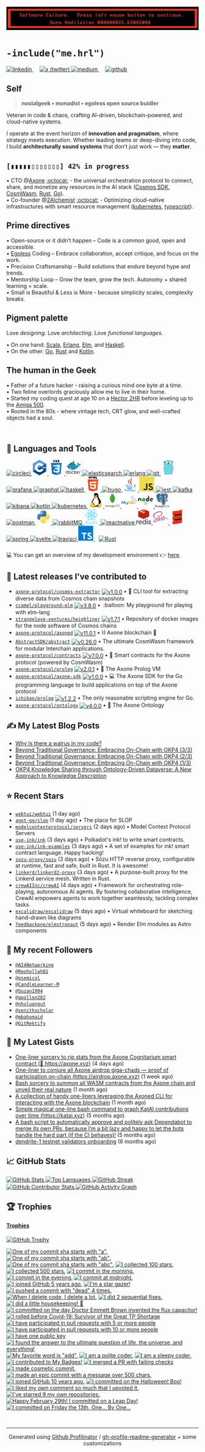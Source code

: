 [![guru-meditation](./guru-meditation.png)](https://github.com/ccamel?tab=repositories)

# `-include("me.hrl")`

<a href="https://linkedin.com/in/christophe-camel/" target="_blank">
  <img src="https://img.shields.io/badge/linkedin-%231E77B5.svg?&style=for-the-badge&logo=linkedin&logoColor=white" alt="linkedin" />
</a>&nbsp;&nbsp;&nbsp;
<a href="https://twitter.com/7h3_360l355_d3v" target="_blank">
  <img src="https://img.shields.io/badge/Twitter-000000?style=for-the-badge&logo=x&logoColor=white" alt="x (twitter)" />
</a>
<a href="https://medium.com/@camel.christophe" target="_blank">
  <img src="https://img.shields.io/badge/Medium-12100E?style=for-the-badge&logo=medium&logoColor=white" alt="medium" />
</a>&nbsp;&nbsp;&nbsp;
<a href="https://github.com/ccamel" target="_blank">
  <img src="https://img.shields.io/badge/github-%2324292e.svg?&style=for-the-badge&logo=github&logoColor=white" alt="github" />
</a>

## Self

> **nostalgeek • monadist • egoless open source buidler**

Veteran in code & chaos, crafting AI-driven, blockchain-powered, and cloud-native systems.

I operate at the event horizon of **innovation and pragmatism**, where strategy meets execution. Whether leading teams or deep-diving into code, I build **architecturally sound systems** that don’t just work — they **matter**.

## `[▮▮▮▮▮▯▯▯▯▯▯▯] 42% in progress`

• CTO @[Axone](https://axone.xyz) [:octocat:](https://github.com/axone-protocol/) - the universal orchestration protocol to connect, share, and monetize any resources in the AI stack ([Cosmos SDK](https://cosmos.network/), [CosmWasm](https://cosmwasm.com/), [Rust](https://www.rust-lang.org/), [Go](https://go.dev/)).<br/>
• Co-founder @[2Alchemist](https://krossboard.app/) [:octocat:](https://github.com/2-alchemists/) - Optimizing cloud-native infrastructures with smart resource management ([kubernetes](https://kubernetes.io/), [typescript](https://www.typescriptlang.org/)).

## Prime directives

• Open-source or it didn’t happen – Code is a common good, open and accessible.<br/>
• [Egoless](https://blog.codinghorror.com/the-ten-commandments-of-egoless-programming/) Coding – Embrace collaboration, accept critique, and focus on the work.<br/>
• Precision Craftsmanship – Build solutions that endure beyond hype and trends.<br/>
• Mentorship Loop – Grow the team, grow the tech. Autonomy + shared learning = scale.<br/>
• Small is Beautiful & Less is More - because simplicity scales, complexity breaks.

## Pigment palette

Love _designing_. Love _architecting_. Love _functional languages_.

• On one hand: [Scala](https://www.scala-lang.org/), [Erlang](https://www.erlang.org/), [Elm](https://elm-lang.org/), and [Haskell](https://www.haskell.org/).<br/>
• On the other: [Go](https://go.dev), [Rust](https://www.rust-lang.org) and [Kotlin](https://kotlinlang.org).

## The human in the Geek

• Father of a future hacker - raising a curious mind one byte at a time.<br/>
• Two feline overlords graciously allow me to live in their home.<br/>
• Started my coding quest at age 10 on a [Hector 2HR](<https://en.wikipedia.org/wiki/Hector_(microcomputer)>) before leveling up to the [Amiga 500](https://en.wikipedia.org/wiki/Amiga_500).<br/>
• Rooted in the 80s - where vintage tech, CRT glow, and well-crafted objects had a soul.

<br/>

## 🔧 Languages and Tools

<p align="left">
  <a href="https://circleci.com" target="_blank"> <img src="https://www.vectorlogo.zone/logos/circleci/circleci-icon.svg" alt="circleci" width="40" height="40" /> </a>
  <a href="https://www.w3schools.com/cpp/" target="_blank"> <img src="https://raw.githubusercontent.com/devicons/devicon/master/icons/cplusplus/cplusplus-original.svg" alt="cplusplus" width="40" height="40" /> </a>
  <a href="https://www.w3schools.com/css/" target="_blank"> <img src="https://raw.githubusercontent.com/devicons/devicon/master/icons/css3/css3-original-wordmark.svg" alt="css3" width="40" height="40" /> </a>
  <a href="https://www.docker.com/" target="_blank"> <img src="https://raw.githubusercontent.com/devicons/devicon/master/icons/docker/docker-original-wordmark.svg" alt="docker" width="40" height="40" /> </a>
  <a href="https://www.elastic.co" target="_blank"> <img src="https://www.vectorlogo.zone/logos/elastic/elastic-icon.svg" alt="elasticsearch" width="40" height="40" /> </a>
  <a href="https://www.erlang.org/" target="_blank"> <img src="https://www.vectorlogo.zone/logos/erlang/erlang-official.svg" alt="erlang" width="40" height="40" /> </a>
  <a href="https://git-scm.com/" target="_blank"> <img src="https://www.vectorlogo.zone/logos/git-scm/git-scm-icon.svg" alt="git" width="40" height="40" /> </a>
  <a href="https://golang.org" target="_blank"> <img src="https://raw.githubusercontent.com/devicons/devicon/master/icons/go/go-original.svg" alt="go" width="40" height="40" /> </a>
  <a href="https://grafana.com" target="_blank"> <img src="https://www.vectorlogo.zone/logos/grafana/grafana-icon.svg" alt="grafana" width="40" height="40" /> </a>
  <a href="https://graphql.org" target="_blank"> <img src="https://www.vectorlogo.zone/logos/graphql/graphql-icon.svg" alt="graphql" width="40" height="40" /> </a>
  <a href="https://www.haskell.org/" target="_blank"> <img src="https://upload.wikimedia.org/wikipedia/commons/1/1c/Haskell-Logo.svg" alt="haskell" width="40" height="40" /> </a>
  <a href="https://www.w3.org/html/" target="_blank"> <img src="https://raw.githubusercontent.com/devicons/devicon/master/icons/html5/html5-original-wordmark.svg" alt="html5" width="40" height="40" /> </a>
  <a href="https://gohugo.io/" target="_blank"> <img src="https://api.iconify.design/logos-hugo.svg" alt="hugo" width="40" height="40" /> </a>
  <a href="https://www.java.com" target="_blank"> <img src="https://raw.githubusercontent.com/devicons/devicon/master/icons/java/java-original.svg" alt="java" width="40" height="40" /> </a>
  <a href="https://developer.mozilla.org/en-US/docs/Web/JavaScript" target="_blank">
    <img src="https://raw.githubusercontent.com/devicons/devicon/master/icons/javascript/javascript-original.svg" alt="javascript" width="40" height="40" />
  </a>
  <a href="https://jestjs.io" target="_blank"> <img src="https://www.vectorlogo.zone/logos/jestjsio/jestjsio-icon.svg" alt="jest" width="40" height="40" /> </a>
  <a href="https://kafka.apache.org/" target="_blank"> <img src="https://www.vectorlogo.zone/logos/apache_kafka/apache_kafka-icon.svg" alt="kafka" width="40" height="40" /> </a>
  <a href="https://www.elastic.co/kibana" target="_blank"> <img src="https://www.vectorlogo.zone/logos/elasticco_kibana/elasticco_kibana-icon.svg" alt="kibana" width="40" height="40" /> </a>
  <a href="https://kotlinlang.org" target="_blank"> <img src="https://www.vectorlogo.zone/logos/kotlinlang/kotlinlang-icon.svg" alt="kotlin" width="40" height="40" /> </a>
  <a href="https://kubernetes.io" target="_blank"> <img src="https://www.vectorlogo.zone/logos/kubernetes/kubernetes-icon.svg" alt="kubernetes" width="40" height="40" /> </a>
  <a href="https://www.linux.org/" target="_blank"> <img src="https://raw.githubusercontent.com/devicons/devicon/master/icons/linux/linux-original.svg" alt="linux" width="40" height="40" /> </a>
  <a href="https://www.mongodb.com/" target="_blank"> <img src="https://raw.githubusercontent.com/devicons/devicon/master/icons/mongodb/mongodb-original-wordmark.svg" alt="mongodb" width="40" height="40" /> </a>
  <a href="https://www.mysql.com/" target="_blank"> <img src="https://raw.githubusercontent.com/devicons/devicon/master/icons/mysql/mysql-original-wordmark.svg" alt="mysql" width="40" height="40" /> </a>
  <a href="https://nodejs.org" target="_blank"> <img src="https://raw.githubusercontent.com/devicons/devicon/master/icons/nodejs/nodejs-original-wordmark.svg" alt="nodejs" width="40" height="40" /> </a>
  <a href="https://www.postgresql.org" target="_blank"> <img src="https://raw.githubusercontent.com/devicons/devicon/master/icons/postgresql/postgresql-original-wordmark.svg" alt="postgresql" width="40" height="40" /> </a>
  <a href="https://postman.com" target="_blank"> <img src="https://www.vectorlogo.zone/logos/getpostman/getpostman-icon.svg" alt="postman" width="40" height="40" /> </a>
  <a href="https://www.python.org" target="_blank"> <img src="https://raw.githubusercontent.com/devicons/devicon/master/icons/python/python-original.svg" alt="python" width="40" height="40" /> </a>
  <a href="https://www.rabbitmq.com" target="_blank"> <img src="https://www.vectorlogo.zone/logos/rabbitmq/rabbitmq-icon.svg" alt="rabbitMQ" width="40" height="40" /> </a>
  <a href="https://reactjs.org/" target="_blank"> <img src="https://raw.githubusercontent.com/devicons/devicon/master/icons/react/react-original-wordmark.svg" alt="react" width="40" height="40" /> </a>
  <a href="https://reactnative.dev/" target="_blank"> <img src="https://reactnative.dev/img/header_logo.svg" alt="reactnative" width="40" height="40" /> </a>
  <a href="https://redis.io" target="_blank"> <img src="https://raw.githubusercontent.com/devicons/devicon/master/icons/redis/redis-original-wordmark.svg" alt="redis" width="40" height="40" /> </a>
  <a href="https://sass-lang.com" target="_blank"> <img src="https://raw.githubusercontent.com/devicons/devicon/master/icons/sass/sass-original.svg" alt="sass" width="40" height="40" /> </a>
  <a href="https://www.scala-lang.org" target="_blank"> <img src="https://raw.githubusercontent.com/devicons/devicon/master/icons/scala/scala-original.svg" alt="scala" width="40" height="40" /> </a>
  <a href="https://spring.io/" target="_blank"> <img src="https://www.vectorlogo.zone/logos/springio/springio-icon.svg" alt="spring" width="40" height="40" /> </a>
  <a href="https://svelte.dev" target="_blank"> <img src="https://upload.wikimedia.org/wikipedia/commons/1/1b/Svelte_Logo.svg" alt="svelte" width="40" height="40" /> </a>
  <a href="https://travis-ci.org" target="_blank"> <img src="https://www.vectorlogo.zone/logos/travis-ci/travis-ci-icon.svg" alt="travisci" width="40" height="40" /> </a>
  <a href="https://www.typescriptlang.org/" target="_blank"> <img src="https://raw.githubusercontent.com/devicons/devicon/master/icons/typescript/typescript-original.svg" alt="typescript" width="40" height="40" /> </a>
  <a href="https://www.rust-lang.org" target="_blank"> <img style="margin: 10px" src="https://profilinator.rishav.dev/skills-assets/rust-plain.svg" alt="Rust" height="50" /> </a>
</p>

💻 You can get an overview of my development environment 👉 [here](https://gist.github.com/ccamel/4b7d65cf2f7b9eb9cdb1c4a25cebdc4c).

## 🔭 Latest releases I've contributed to

<ul>

  <li><code><a href="https://github.com/axone-protocol/cosmos-extractor">axone-protocol/cosmos-extractor</a></code>&nbsp;<a href="https://github.com/axone-protocol/cosmos-extractor/releases/tag/v1.0.0"><img align="center" alt="v1.0.0" src="https://img.shields.io/badge/v1.0.0-gray?style=flat-square"></img></a>&nbsp;•&nbsp;🌌 CLI tool for extracting diverse data from Cosmos chain snapshots</li>
  <li><code><a href="https://github.com/ccamel/playground-elm">ccamel/playground-elm</a></code>&nbsp;<a href="https://github.com/ccamel/playground-elm/releases/tag/v3.8.0"><img align="center" alt="v3.8.0" src="https://img.shields.io/badge/v3.8.0-gray?style=flat-square"></img></a>&nbsp;•&nbsp; :balloon: My playground for playing with elm-lang</li>
  <li><code><a href="https://github.com/strangelove-ventures/heighliner">strangelove-ventures/heighliner</a></code>&nbsp;<a href="https://github.com/strangelove-ventures/heighliner/releases/tag/v1.7.1"><img align="center" alt="v1.7.1" src="https://img.shields.io/badge/v1.7.1-gray?style=flat-square"></img></a>&nbsp;•&nbsp;Repository of docker images for the node software of Cosmos chains</li>
  <li><code><a href="https://github.com/axone-protocol/axoned">axone-protocol/axoned</a></code>&nbsp;<a href="https://github.com/axone-protocol/axoned/releases/tag/v11.0.1"><img align="center" alt="v11.0.1" src="https://img.shields.io/badge/v11.0.1-gray?style=flat-square"></img></a>&nbsp;•&nbsp;⛓️ Axone blockchain 💫</li>
  <li><code><a href="https://github.com/AbstractSDK/abstract">AbstractSDK/abstract</a></code>&nbsp;<a href="https://github.com/AbstractSDK/abstract/releases/tag/v0.26.0"><img align="center" alt="v0.26.0" src="https://img.shields.io/badge/v0.26.0-gray?style=flat-square"></img></a>&nbsp;•&nbsp;The ultimate CosmWasm framework for modular Interchain applications.</li>
  <li><code><a href="https://github.com/axone-protocol/contracts">axone-protocol/contracts</a></code>&nbsp;<a href="https://github.com/axone-protocol/contracts/releases/tag/v7.0.0"><img align="center" alt="v7.0.0" src="https://img.shields.io/badge/v7.0.0-gray?style=flat-square"></img></a>&nbsp;•&nbsp;📜 Smart contracts for the Axone protocol (powered by CosmWasm)</li>
  <li><code><a href="https://github.com/axone-protocol/prolog">axone-protocol/prolog</a></code>&nbsp;<a href="https://github.com/axone-protocol/prolog/releases/tag/v2.0.1"><img align="center" alt="v2.0.1" src="https://img.shields.io/badge/v2.0.1-gray?style=flat-square"></img></a>&nbsp;•&nbsp;🧠 The Axone Prolog VM</li>
  <li><code><a href="https://github.com/axone-protocol/axone-sdk">axone-protocol/axone-sdk</a></code>&nbsp;<a href="https://github.com/axone-protocol/axone-sdk/releases/tag/v1.0.0"><img align="center" alt="v1.0.0" src="https://img.shields.io/badge/v1.0.0-gray?style=flat-square"></img></a>&nbsp;•&nbsp;💻 The Axone SDK for the Go programming language to build applications on top of the Axone protocol</li>
  <li><code><a href="https://github.com/ichiban/prolog">ichiban/prolog</a></code>&nbsp;<a href="https://github.com/ichiban/prolog/releases/tag/v1.2.2"><img align="center" alt="v1.2.2" src="https://img.shields.io/badge/v1.2.2-gray?style=flat-square"></img></a>&nbsp;•&nbsp;The only reasonable scripting engine for Go.</li>
  <li><code><a href="https://github.com/axone-protocol/ontology">axone-protocol/ontology</a></code>&nbsp;<a href="https://github.com/axone-protocol/ontology/releases/tag/v4.0.0"><img align="center" alt="v4.0.0" src="https://img.shields.io/badge/v4.0.0-gray?style=flat-square"></img></a>&nbsp;•&nbsp;📙 The Axone Ontology</li>
</ul>

## ✍️ My Latest Blog Posts

- [Why Is there a walrus in my code?](https://medium.com/@camel.christophe/why-is-there-a-walrus-in-my-code-fc3cf4bcb88a?source=rss-79c7e8ef7569------2)
- [Beyond Traditional Governance: Embracing On-Chain with OKP4 (3/3)](https://blog.axone.xyz/beyond-traditional-governance-embracing-on-chain-with-okp4-3-3-424f7a8eb2fc?source=rss-79c7e8ef7569------2)
- [Beyond Traditional Governance: Embracing On-Chain with OKP4 (2/3)](https://blog.axone.xyz/beyond-traditional-governance-embracing-on-chain-with-okp4-2-3-17237d68033c?source=rss-79c7e8ef7569------2)
- [Beyond Traditional Governance: Embracing On-Chain with OKP4 (1/3)](https://blog.axone.xyz/beyond-traditional-governance-embracing-on-chain-with-okp4-1-3-bb925ea4e1b2?source=rss-79c7e8ef7569------2)
- [OKP4 Knowledge Sharing through Ontology-Driven Dataverse: A New Approach to Knowledge Description](https://blog.axone.xyz/okp4-knowledge-sharing-through-ontology-driven-dataverse-a-new-approach-to-knowledge-description-f9b81d4484c8?source=rss-79c7e8ef7569------2)

## ⭐ Recent Stars

- [`webtui/webtui`](https://github.com/webtui/webtui) (1 day ago)
- [`agnt-gg/slop`](https://github.com/agnt-gg/slop) (1 day ago) • The place for SLOP
- [`modelcontextprotocol/servers`](https://github.com/modelcontextprotocol/servers) (2 days ago) • Model Context Protocol Servers
- [`use-ink/ink`](https://github.com/use-ink/ink) (3 days ago) • Polkadot&#39;s ink! to write smart contracts.
- [`use-ink/ink-examples`](https://github.com/use-ink/ink-examples) (3 days ago) • A set of examples for ink! smart contract language. Happy hacking!
- [`sozu-proxy/sozu`](https://github.com/sozu-proxy/sozu) (3 days ago) • Sōzu HTTP reverse proxy, configurable at runtime, fast and safe, built in Rust. It is awesome!
- [`linkerd/linkerd2-proxy`](https://github.com/linkerd/linkerd2-proxy) (3 days ago) • A purpose-built proxy for the Linkerd service mesh. Written in Rust.
- [`crewAIInc/crewAI`](https://github.com/crewAIInc/crewAI) (4 days ago) • Framework for orchestrating role-playing, autonomous AI agents. By fostering collaborative intelligence, CrewAI empowers agents to work together seamlessly, tackling complex tasks.
- [`excalidraw/excalidraw`](https://github.com/excalidraw/excalidraw) (5 days ago) • Virtual whiteboard for sketching hand-drawn like diagrams
- [`feedbackone/elmstronaut`](https://github.com/feedbackone/elmstronaut) (5 days ago) • Render Elm modules as Astro components

## 👯 My recent Followers

- [`@AI4Networking`](https://github.com/AI4Networking)
- [`@Roohollah81`](https://github.com/Roohollah81)
- [`@psemicol`](https://github.com/psemicol)
- [`@CandleLearner-M`](https://github.com/CandleLearner-M)
- [`@Suzan1994`](https://github.com/Suzan1994)
- [`@apollon282`](https://github.com/apollon282)
- [`@nholuongut`](https://github.com/nholuongut)
- [`@zenithscholar`](https://github.com/zenithscholar)
- [`@mbahomaid`](https://github.com/mbahomaid)
- [`@GitRektify`](https://github.com/GitRektify)

## 📕 My Latest Gists

- [One-liner sorcery to rip stats from the Axone Cognitarium smart contract (🔗 https://axone.xyz)](https://gist.github.com/75628fd9b042f30cfaaf2507338f9b50) (4 days ago)
- [One-liner to conjure all Axone airdrop giga-chads — proof of participation on-chain (https://airdrop.axone.xyz)](https://gist.github.com/25a453db78023df8c8cd7bf9c20be800) (1 week ago)
- [Bash sorcery to summon all WASM contracts from the Axone chain and unveil their real nature](https://gist.github.com/f8aea954bc73d5cad3f33812085b3b88) (1 month ago)
- [A collection of handy one-liners leveraging the Axoned CLI for interacting with the Axone blockchain](https://gist.github.com/44cbc7d8e42f183dcbc78c85ebf404d0) (1 month ago)
- [Simple magical one-line bash command to graph KatAI contributions over time (https://katai.xyz)](https://gist.github.com/f27603e36d7b4e6f2bfc5c5454f71cdd) (5 months ago)
- [A bash script to automatically approve and politely ask Dependabot to merge its own PRs, because I’m a bit lazy and happy to let the bots handle the hard part (if the CI behaves)!](https://gist.github.com/67af201be688b1d169645e51e9ae6234) (5 months ago)
- [dendrite-1 testnet validators onboarding](https://gist.github.com/1350b948eaa0828757fc54b1e7c94f5d) (6 months ago)

## 📈 GitHub Stats

<a href="https://github.com/ccamel">
  <img src="https://github-readme-stats.vercel.app/api?username=ccamel&show_icons=true&count_private=true&theme=tokyonight&hide_border=true" align="center" alt="GitHub Stats" />
</a>
<a href="https://github.com/ccamel">
  <img src="https://github-readme-stats.vercel.app/api/top-langs/?username=ccamel&hide_border=true&layout=compact&theme=tokyonight" align="center" alt="Top Languages" />
</a>
<a href="https://github.com/ccamel">
  <img src="https://github-readme-streak-stats.herokuapp.com/?user=ccamel&theme=tokyonight" align="center" alt="GitHub Streak" />
</a>
<a href="https://github.com/ccamel">
  <img src="https://github-contributor-stats.vercel.app/api?username=ccamel&limit=10&theme=tokyonight&combine_all_yearly_contributions=true" align="center" alt="GitHub Contributor Stats" />
</a>
<a href="https://github.com/ccamel">
  <img src="https://github-readme-activity-graph.vercel.app/graph?username=ccamel&theme=xcode&hide_border=true" align="center" alt="GitHub Activity Graph" />
</a>

## 🏆 Trophies

<h4><a href="https://github.com/ccamel">Trophies</a></h4>

<a href="https://github.com/ccamel">
  <img src="https://github-profile-trophy.vercel.app/?username=ccamel&column=5&theme=onedark" align="center" alt="GitHub Trophy" />
</a>

<!-- my-badges start -->
<a href="my-badges/a-commit.md"><img src="https://my-badges.github.io/my-badges/a-commit.png" alt="One of my commit sha starts with &quot;a&quot;." title="One of my commit sha starts with &quot;a&quot;." width="64"></a>
<a href="my-badges/ab-commit.md"><img src="https://my-badges.github.io/my-badges/ab-commit.png" alt="One of my commit sha starts with &quot;ab&quot;." title="One of my commit sha starts with &quot;ab&quot;." width="64"></a>
<a href="my-badges/abc-commit.md"><img src="https://my-badges.github.io/my-badges/abc-commit.png" alt="One of my commit sha starts with &quot;abc&quot;." title="One of my commit sha starts with &quot;abc&quot;." width="64"></a>
<a href="my-badges/stars-100.md"><img src="https://my-badges.github.io/my-badges/stars-100.png" alt="I collected 100 stars." title="I collected 100 stars." width="64"></a>
<a href="my-badges/stars-500.md"><img src="https://my-badges.github.io/my-badges/stars-500.png" alt="I collected 500 stars." title="I collected 500 stars." width="64"></a>
<a href="my-badges/morning-commits.md"><img src="https://my-badges.github.io/my-badges/morning-commits.png" alt="I commit in the morning." title="I commit in the morning." width="64"></a>
<a href="my-badges/evening-commits.md"><img src="https://my-badges.github.io/my-badges/evening-commits.png" alt="I commit in the evening." title="I commit in the evening." width="64"></a>
<a href="my-badges/midnight-commits.md"><img src="https://my-badges.github.io/my-badges/midnight-commits.png" alt="I commit at midnight." title="I commit at midnight." width="64"></a>
<a href="my-badges/github-anniversary-5.md"><img src="https://my-badges.github.io/my-badges/github-anniversary-5.png" alt="I joined GitHub 5 years ago." title="I joined GitHub 5 years ago." width="64"></a>
<a href="my-badges/star-gazer.md"><img src="https://my-badges.github.io/my-badges/star-gazer.png" alt="I&apos;m a star gazer!" title="I&apos;m a star gazer!" width="64"></a>
<a href="my-badges/dead-commit.md"><img src="https://my-badges.github.io/my-badges/dead-commit.png" alt="I pushed a commit with &quot;dead&quot; 4 times." title="I pushed a commit with &quot;dead&quot; 4 times." width="64"></a>
<a href="my-badges/mass-delete-commit.md"><img src="https://my-badges.github.io/my-badges/mass-delete-commit.png" alt="When I delete code, I delete a lot." title="When I delete code, I delete a lot." width="64"></a>
<a href="my-badges/fix-2.md"><img src="https://my-badges.github.io/my-badges/fix-2.png" alt="I did 2 sequential fixes." title="I did 2 sequential fixes." width="64"></a>
<a href="my-badges/chore-commit.md"><img src="https://my-badges.github.io/my-badges/chore-commit.png" alt="I did a little housekeeping! 🧹" title="I did a little housekeeping! 🧹" width="64"></a>
<a href="my-badges/delorean.md"><img src="https://my-badges.github.io/my-badges/delorean.png" alt="I committed on the day Doctor Emmett Brown invented the flux capacitor!" title="I committed on the day Doctor Emmett Brown invented the flux capacitor!" width="64"></a>
<a href="my-badges/covid-19.md"><img src="https://my-badges.github.io/my-badges/covid-19.png" alt="I rolled before Covid-19: Survivor of the Great TP Shortage" title="I rolled before Covid-19: Survivor of the Great TP Shortage" width="64"></a>
<a href="my-badges/pr-collaboration-5.md"><img src="https://my-badges.github.io/my-badges/pr-collaboration-5.png" alt="I have participated in pull requests with 5 or more people" title="I have participated in pull requests with 5 or more people" width="64"></a>
<a href="my-badges/pr-collaboration-10.md"><img src="https://my-badges.github.io/my-badges/pr-collaboration-10.png" alt="I have participated in pull requests with 10 or more people" title="I have participated in pull requests with 10 or more people" width="64"></a>
<a href="my-badges/public-keys-1.md"><img src="https://my-badges.github.io/my-badges/public-keys-1.png" alt="I have one public key" title="I have one public key" width="64"></a>
<a href="my-badges/the-ultimate-question.md"><img src="https://my-badges.github.io/my-badges/the-ultimate-question.png" alt="I found the answer to the ultimate question of life, the universe, and everything!" title="I found the answer to the ultimate question of life, the universe, and everything!" width="64"></a>
<a href="my-badges/favorite-word.md"><img src="https://my-badges.github.io/my-badges/favorite-word.png" alt="My favorite word is &quot;add&quot;." title="My favorite word is &quot;add&quot;." width="64"></a>
<a href="my-badges/polite-coder.md"><img src="https://my-badges.github.io/my-badges/polite-coder.png" alt="I am a polite coder." title="I am a polite coder." width="64"></a>
<a href="my-badges/sleepy-coder.md"><img src="https://my-badges.github.io/my-badges/sleepy-coder.png" alt="I am a sleepy coder." title="I am a sleepy coder." width="64"></a>
<a href="my-badges/my-badges-contributor.md"><img src="https://my-badges.github.io/my-badges/my-badges-contributor.png" alt="I contributed to My Badges!" title="I contributed to My Badges!" width="64"></a>
<a href="my-badges/this-is-fine.md"><img src="https://my-badges.github.io/my-badges/this-is-fine.png" alt="I merged a PR with failing checks" title="I merged a PR with failing checks" width="64"></a>
<a href="my-badges/cosmetic-commit.md"><img src="https://my-badges.github.io/my-badges/cosmetic-commit.png" alt="I made cosmetic commit." title="I made cosmetic commit." width="64"></a>
<a href="my-badges/epic-commit.md"><img src="https://my-badges.github.io/my-badges/epic-commit.png" alt="I made an epic commit with a message over 500 chars." title="I made an epic commit with a message over 500 chars." width="64"></a>
<a href="my-badges/github-anniversary-10.md"><img src="https://my-badges.github.io/my-badges/github-anniversary-10.png" alt="I joined GitHub 10 years ago." title="I joined GitHub 10 years ago." width="64"></a>
<a href="my-badges/spooky-commit.md"><img src="https://my-badges.github.io/my-badges/spooky-commit.png" alt="I committed on the Halloween! Boo!" title="I committed on the Halloween! Boo!" width="64"></a>
<a href="my-badges/self-upvote.md"><img src="https://my-badges.github.io/my-badges/self-upvote.png" alt="I liked my own comment so much that I upvoted it." title="I liked my own comment so much that I upvoted it." width="64"></a>
<a href="my-badges/self-star.md"><img src="https://my-badges.github.io/my-badges/self-star.png" alt="I&apos;ve starred 9 my own repositories." title="I&apos;ve starred 9 my own repositories." width="64"></a>
<a href="my-badges/leap-day.md"><img src="https://my-badges.github.io/my-badges/leap-day.png" alt="Happy February 29th! I committed on a Leap Day!" title="Happy February 29th! I committed on a Leap Day!" width="64"></a>
<a href="my-badges/friday-13.md"><img src="https://my-badges.github.io/my-badges/friday-13.png" alt="I committed on Friday the 13th, One… By One…" title="I committed on Friday the 13th, One… By One…" width="64"></a>
<!-- my-badges end -->

<br />

---

<div align="center">Generated using <a href="https://profilinator.rishav.dev/" target="_blank">Github Profilinator</a> / <a href="https://rahuldkjain.github.io/gh-profile-readme-generator/" target="_blank">gh-profile-readme-generator</a> + some customizations</div>
